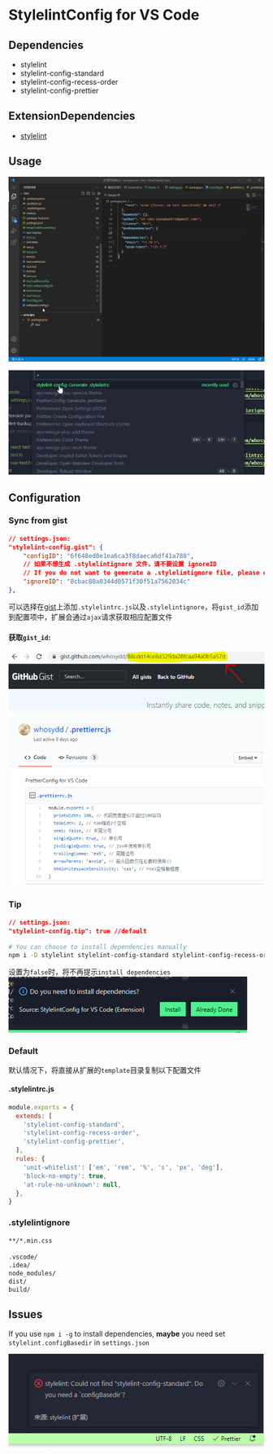 # StylelintConfig for VS Code

## Dependencies

- stylelint
- stylelint-config-standard
- stylelint-config-recess-order
- stylelint-config-prettier

## ExtensionDependencies

- [stylelint](https://marketplace.visualstudio.com/items?itemName=stylelint.vscode-stylelint)

## Usage

![](https://raw.githubusercontent.com/whosydd/images-in-one/main/20210704000713.gif)

![stylelint 50](https://raw.githubusercontent.com/whosydd/images-in-one/main/20210712133752.png)

## Configuration

### Sync from gist

```json
// settings.json:
"stylelint-config.gist": {
    "configID": "6f648ed0e1ea6ca3f8daeca6df41a788",
    // 如果不想生成 .stylelintignore 文件，请不要设置 ignoreID
    // If you do not want to generate a .stylelintignore file, please do not set 'ignoreID'
    "ignoreID": "8cbac80a0344d0571f30f51a7562034c"
},
```

可以选择在[gist](https://gist.github.com/)上添加`.stylelintrc.js`以及`.stylelintignore`，将`gist_id`添加到配置项中，扩展会通过`ajax`请求获取相应配置文件

#### 获取`gist_id`:

![Capture](https://raw.githubusercontent.com/whosydd/images-in-one/main/20210719143245.PNG)

### Tip

```json
// settings.json:
"stylelint-config.tip": true //default
```

```bash
# You can choose to install dependencies manually
npm i -D stylelint stylelint-config-standard stylelint-config-recess-order stylelint-config-prettier
```

设置为`false`时，将不再提示`install dependencies`![Capture](https://raw.githubusercontent.com/whosydd/images-in-one/main/20210712125946.PNG)

### Default

默认情况下，将直接从扩展的`template`目录复制以下配置文件

#### .stylelintrc.js

```js
module.exports = {
  extends: [
    'stylelint-config-standard',
    'stylelint-config-recess-order',
    'stylelint-config-prettier',
  ],
  rules: {
    'unit-whitelist': ['em', 'rem', '%', 's', 'px', 'deg'],
    'block-no-empty': true,
    'at-rule-no-unknown': null,
  },
}
```

### .stylelintignore

```
**/*.min.css

.vscode/
.idea/
node_modules/
dist/
build/
```

## Issues

If you use `npm i -g` to install dependencies, **maybe** you need set `stylelint.configBasedir` in `settings.json`

![](https://raw.githubusercontent.com/whosydd/images-in-one/main/20210704000708.PNG)
